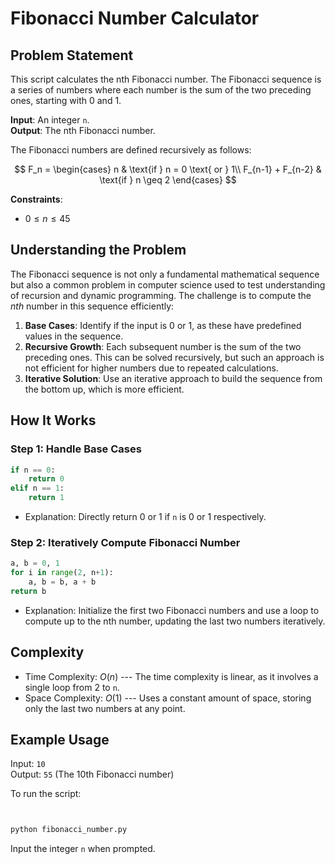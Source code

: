 # Fibonacci Number Calculator

## Problem Statement
This script calculates the nth Fibonacci number. The Fibonacci sequence is a series of numbers where each number is the sum of the two preceding ones, starting with 0 and 1.

**Input**: An integer `n`.  
**Output**: The nth Fibonacci number.

The Fibonacci numbers are defined recursively as follows:
 ```math
  F_n = \begin{cases} n & \text{if } n = 0 \text{ or } 1\\ F_{n-1} + F_{n-2} & \text{if } n \geq 2 \end{cases} 
```
**Constraints**:
- $0 \leq n \leq 45$

## Understanding the Problem
The Fibonacci sequence is not only a fundamental mathematical sequence but also a common problem in computer science used to test understanding of recursion and dynamic programming. The challenge is to compute the $nth$ number in this sequence efficiently:

1. **Base Cases**: Identify if the input is 0 or 1, as these have predefined values in the sequence.
2. **Recursive Growth**: Each subsequent number is the sum of the two preceding ones. This can be solved recursively, but such an approach is not efficient for higher numbers due to repeated calculations.
3. **Iterative Solution**: Use an iterative approach to build the sequence from the bottom up, which is more efficient.

## How It Works

### Step 1: Handle Base Cases
```python
if n == 0:
    return 0
elif n == 1:
    return 1
```
-   Explanation: Directly return 0 or 1 if `n` is 0 or 1 respectively.

### Step 2: Iteratively Compute Fibonacci Number

```python
a, b = 0, 1
for i in range(2, n+1):
    a, b = b, a + b
return b
````

-   Explanation: Initialize the first two Fibonacci numbers and use a loop to compute up to the nth number, updating the last two numbers iteratively.

Complexity
----------

-   Time Complexity: $O(n)$ --- The time complexity is linear, as it involves a single loop from 2 to `n`.
-   Space Complexity: $O(1)$ --- Uses a constant amount of space, storing only the last two numbers at any point.

Example Usage
-------------

Input: `10`\
Output: `55` (The 10th Fibonacci number)

To run the script:

```bash


python fibonacci_number.py
```

Input the integer `n` when prompted.

